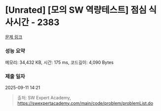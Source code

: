 # [Unrated] [모의 SW 역량테스트] 점심 식사시간 - 2383 

[문제 링크](https://swexpertacademy.com/main/code/problem/problemDetail.do?contestProbId=AV5-BEE6AK0DFAVl) 

### 성능 요약

메모리: 34,432 KB, 시간: 175 ms, 코드길이: 4,090 Bytes

### 제출 일자

2025-09-11 14:21



> 출처: SW Expert Academy, https://swexpertacademy.com/main/code/problem/problemList.do